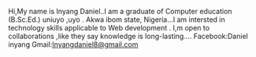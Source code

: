 Hi,My name is Inyang Daniel..I am a graduate of Computer education (B.Sc.Ed.) uniuyo ,uyo .
Akwa ibom state, Nigeria...I am intersted in technology skills applicable to Web development .
I,m open to collaborations ,like they say knowledge is long-lasting....
Facebook:Daniel inyang
Gmail:Inyangdaniel8@gmail.com



